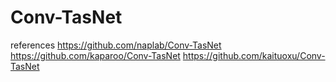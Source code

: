 # Conv-TasNet

references
https://github.com/naplab/Conv-TasNet
https://github.com/kaparoo/Conv-TasNet
https://github.com/kaituoxu/Conv-TasNet
